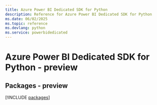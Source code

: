 ```yaml
---
title: Azure Power BI Dedicated SDK for Python
description: Reference for Azure Power BI Dedicated SDK for Python
ms.date: 06/02/2025
ms.topic: reference
ms.devlang: python
ms.service: powerbidedicated
---
```

# Azure Power BI Dedicated SDK for Python - preview
## Packages - preview
[!INCLUDE [packages](power-bi-dedicated-index.md)]